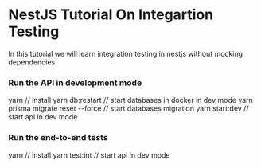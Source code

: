 # NestJS Tutorial On Integartion Testing

In this tutorial we will learn integration testing in nestjs without mocking dependencies.

### Run the API in development mode
yarn                               // install
yarn db:restart                    // start databases in docker in dev mode
yarn prisma migrate reset --force  // start databases migration
yarn start:dev                     // start api in dev mode

### Run the end-to-end tests
yarn          // install
yarn test:int // start api in dev mode
